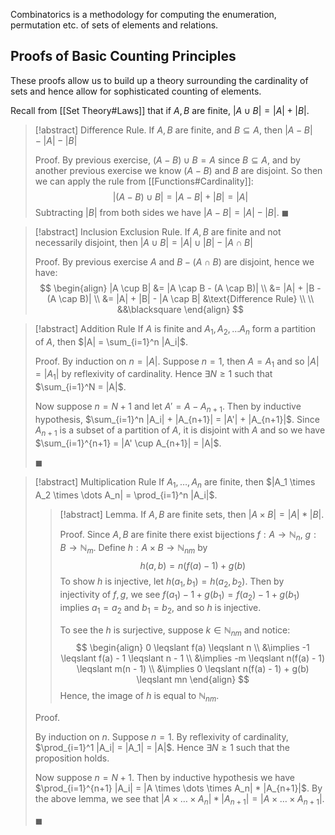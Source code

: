 Combinatorics is a methodology for computing the enumeration, permutation etc. of sets of elements and relations.

## Proofs of Basic Counting Principles

These proofs allow us to build up a theory surrounding the cardinality of sets and hence allow for sophisticated counting of elements.

Recall from [[Set Theory#Laws]] that if $A, B$ are finite, $|A \cup B| = |A| + |B|$.

> [!abstract] Difference Rule.
> If $A, B$ are finite, and $B \subseteq A$, then $|A - B| - |A| - |B|$ 
> 
> Proof.
> By previous exercise, $(A - B) \cup B = A$ since $B \subseteq A$, and by another previous exercise we know $(A - B)$ and $B$ are disjoint. So then we can apply the rule from [[Functions#Cardinality]]:
> $$
> |(A - B) \cup B| = |A - B| + |B| = |A|
> $$
> Subtracting $|B|$ from both sides we have $|A - B| = |A| - |B|$. $\blacksquare$

> [!abstract] Inclusion Exclusion Rule.
> If $A, B$ are finite and not necessarily disjoint, then $|A \cup B| = |A| \cup |B| - |A \cap B|$
> 
> Proof.
> By previous exercise $A$ and $B - (A \cap B)$ are disjoint, hence we have:
> $$
> \begin{align}
> |A \cup B| &= |A \cap B - (A \cap B)| \\
> &= |A| + |B - (A \cap B)| \\
> &= |A| + |B| - |A \cap B| &\text{Difference Rule} \\ \\
> &&\blacksquare
> \end{align}
> $$

> [!abstract] Addition Rule
> If $A$ is finite and $A_1, A_2, \dots A_n$ form a partition of $A$, then $|A| = \sum_{i=1}^n |A_i|$.
> 
> Proof.
> By induction on $n = |A|$. Suppose $n = 1$, then $A = A_1$ and so $|A| = |A_1|$ by reflexivity of cardinality. Hence $\exists N \geq 1$ such that $\sum_{i=1}^N = |A|$.
> 
> Now suppose $n = N + 1$ and let $A' = A - A_{n+1}$. Then by inductive hypothesis, $\sum_{i=1}^n |A_i| + |A_{n+1}| = |A'| + |A_{n+1}|$. Since $A_{n+1}$ is a subset of a partition of $A$, it is disjoint with $A$ and so we have $\sum_{i=1}^{n+1} = |A' \cup A_{n+1}| = |A|$. 
> 
> $\blacksquare$

> [!abstract] Multiplication Rule
> If $A_1, \dots, A_n$ are finite, then $|A_1 \times A_2 \times \dots A_n| = \prod_{i=1}^n |A_i|$.
> 
>> [!abstract] Lemma.
>> If $A, B$ are finite sets, then $|A \times B| = |A| * |B|$.
>> 
>> Proof.
>> Since $A, B$ are finite there exist bijections $f : A \to \mathbb{N}_n$, $g: B \to \mathbb{N}_m$. Define $h: A \times B \to \mathbb{N}_{nm}$ by
>> $$
>> h(a, b) = n(f(a) - 1) + g(b)
>> $$
>> To show $h$ is injective, let $h(a_1, b_1) = h(a_2, b_2)$. Then by injectivity of $f, g$, we see $f(a_1) - 1 + g(b_1) = f(a_2) - 1 + g(b_1)$ implies $a_1 = a_2$ and $b_1 = b_2$, and so $h$ is injective.
>> 
>> To see the $h$ is surjective, suppose $k \in \mathbb{N}_{nm}$ and notice:
>> $$
>> \begin{align}
>> 0 \leqslant f(a) \leqslant n \\
>> &\implies -1 \leqslant f(a) - 1 \leqslant n - 1 \\
>> &\implies -m \leqslant n(f(a) - 1) \leqslant m(n - 1) \\
>> &\implies 0 \leqslant n(f(a) - 1) + g(b) \leqslant mn
>> \end{align}
>> $$
>> Hence, the image of $h$ is equal to $\mathbb{N}_{nm}$. 
>
> Proof.
> 
> By induction on $n$. Suppose $n = 1$. By reflexivity of cardinality, $\prod_{i=1}^1 |A_i| = |A_1| = |A|$. Hence $\exists N \geqslant 1$ such that the proposition holds.
> 
> Now suppose $n = N + 1$. Then by inductive hypothesis we have $\prod_{i=1}^{n+1} |A_i| = |A \times \dots \times A_n| * |A_{n+1}|$. By the above lemma, we see that $|A \times \dots \times A_n| * |A_{n+1}| = |A \times \dots \times A_{n+1}|$.
> 
> $\blacksquare$
